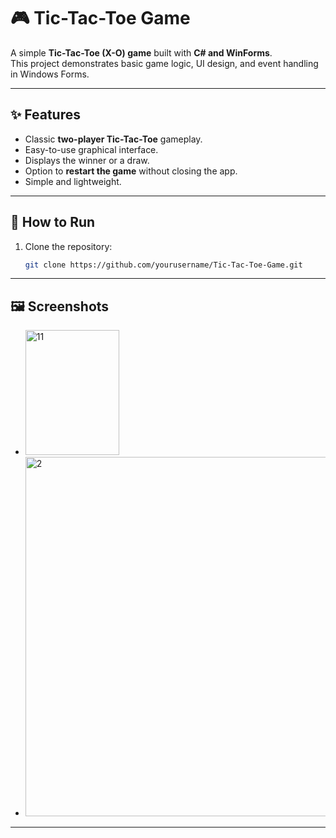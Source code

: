 # 🎮 Tic-Tac-Toe Game

A simple **Tic-Tac-Toe (X-O) game** built with **C# and WinForms**.  
This project demonstrates basic game logic, UI design, and event handling in Windows Forms.

---

## ✨ Features
- Classic **two-player Tic-Tac-Toe** gameplay.
- Easy-to-use graphical interface.
- Displays the winner or a draw.
- Option to **restart the game** without closing the app.
- Simple and lightweight.

---

## 🚀 How to Run
1. Clone the repository:
   ```bash
   git clone https://github.com/yourusername/Tic-Tac-Toe-Game.git

---

## 🖼️ Screenshots
- <img width="150" height="200" alt="11" src="https://github.com/user-attachments/assets/4e4f4ff4-7d11-448c-8c88-f4299c447aa2" />

- <img width="900" height="575" alt="2" src="https://github.com/user-attachments/assets/e1d1de89-75d4-488f-8511-f9c5f9fa3905" />
---

   

